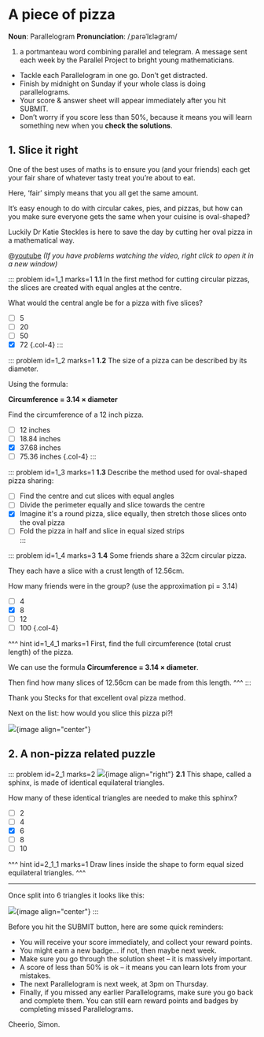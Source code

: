 # A piece of pizza

<div class="dictionary">

__Noun__: Parallelogram
__Pronunciation__: /ˌparəˈlɛləɡram/

1. a portmanteau word combining parallel and telegram. A message sent each
week by the Parallel Project to bright young mathematicians.

</div>

*	Tackle each Parallelogram in one go. Don’t get distracted.
*	Finish by midnight on Sunday if your whole class is doing parallelograms.
*	Your score & answer sheet will appear immediately after you hit SUBMIT.
*	Don’t worry if you score less than 50%, because it means you will learn something new when you __check the solutions__.


## 1. Slice it right

One of the best uses of maths is to ensure you (and your friends) each get your fair share of whatever tasty treat you’re about to eat.  

Here, ‘fair’ simply means that you all get the same amount.  

It’s easy enough to do with circular cakes, pies, and pizzas, but how can you make sure everyone gets the same  when your cuisine is oval-shaped?  

Luckily Dr Katie Steckles is here to save the day by cutting her oval pizza in a mathematical way.  

@[youtube](K-VY2TsCano?rel=0) _(If you have problems watching the video, right click to open it in a new window)_

::: problem id=1_1 marks=1
__1.1__ In the first method for cutting circular pizzas, the slices are created with equal angles at the centre.  

What would the central angle be for a pizza with five slices?

* [ ] 5
* [ ] 20
* [ ] 50
* [x] 72
{.col-4}
:::

::: problem id=1_2 marks=1
__1.2__ The size of a pizza can be described by its diameter.  

Using the formula:  

__Circumference = 3.14 × diameter__  

Find the circumference of a 12 inch pizza.  

* [ ] 12 inches
* [ ] 18.84 inches
* [x] 37.68 inches
* [ ] 75.36 inches
{.col-4}
:::

::: problem id=1_3 marks=1
__1.3__ Describe the method used for oval-shaped pizza sharing:

* [ ] Find the centre and cut slices with equal angles  
* [ ] Divide the perimeter equally and slice towards the centre  
* [x] Imagine it's a round pizza, slice equally, then stretch those slices onto the oval pizza  
* [ ] Fold the pizza in half and slice in equal sized strips  
:::

::: problem id=1_4 marks=3
__1.4__ Some friends share a 32cm circular pizza.  

They each have a slice with a crust length of 12.56cm.  

How many friends were in the group? (use the approximation pi = 3.14)  

* [ ] 4
* [x] 8
* [ ] 12
* [ ] 100
{.col-4}

^^^ hint id=1_4_1 marks=1
First, find the full circumference (total crust length) of the pizza.  

We can use the formula __Circumference = 3.14 × diameter__.  

Then find how many slices of 12.56cm can be made from this length.
^^^
:::

Thank you Stecks for that excellent oval pizza method.  

Next on the list: how would you slice this pizza pi?!  

![](/resources/6-35-piece-pizza/pizza_pi.png){image align="center"}


## 2. A non-pizza related puzzle

::: problem id=2_1 marks=2
![](/resources/6-35-piece-pizza/2-sphinx.png){image align="right"}
__2.1__ This shape, called a sphinx, is made of identical equilateral triangles.  

How many of these identical triangles are needed to make this sphinx?  

* [ ] 2
* [ ] 4
* [x] 6
* [ ] 8
* [ ] 10

^^^ hint id=2_1_1 marks=1
Draw lines inside the shape to form equal sized equilateral triangles.
^^^

---

Once split into 6 triangles it looks like this:  

![](/resources/6-35-piece-pizza/2-sphinx-solution.png){image align="center"}
:::


Before you hit the SUBMIT button, here are some quick reminders:

*	You will receive your score immediately, and collect your reward points.
*	You might earn a new badge... if not, then maybe next week.
*	Make sure you go through the solution sheet – it is massively important.
*	A score of less than 50% is ok – it means you can learn lots from your mistakes.
*	The next Parallelogram is next week, at 3pm on Thursday.
*	Finally, if you missed any earlier Parallelograms, make sure you go back and complete them. You can still earn reward points and badges by completing missed Parallelograms.

Cheerio,
Simon.